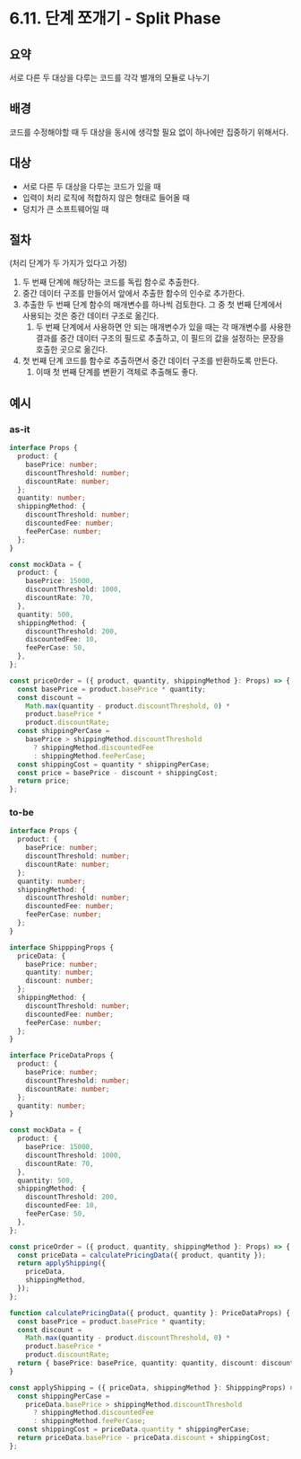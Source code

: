 # 6.11. 단계 쪼개기 - Split Phase

## 요약

서로 다른 두 대상을 다루는 코드를 각각 별개의 모듈로 나누기

## 배경

코드를 수정해야할 때 두 대상을 동시에 생각할 필요 없이 하나에만 집중하기 위해서다.

## 대상

- 서로 다른 두 대상을 다루는 코드가 있을 때
- 입력이 처리 로직에 적합하지 않은 형태로 들어올 때
- 덩치가 큰 소프트웨어일 때

## 절차

(처리 단계가 두 가지가 있다고 가정)

1. 두 번째 단계에 해당하는 코드를 독립 함수로 추출한다.
2. 중간 데이터 구조를 만들어서 앞에서 추출한 함수의 인수로 추가한다.
3. 추출한 두 번째 단계 함수의 매개변수를 하나씩 검토한다. 그 중 첫 번째 단계에서 사용되는 것은 중간 데이터 구조로 옮긴다.
   1. 두 번째 단계에서 사용하면 안 되는 매개변수가 있을 때는 각 매개변수를 사용한 결과를 중간 데이터 구조의 필드로 추출하고, 이 필드의 값을 설정하는 문장을 호출한 곳으로 옮긴다.
4. 첫 번째 단계 코드를 함수로 추출하면서 중간 데이터 구조를 반환하도록 만든다.
   1. 이때 첫 번째 단계를 변환기 객체로 추출해도 좋다.

## 예시

### as-it

```typescript
interface Props {
  product: {
    basePrice: number;
    discountThreshold: number;
    discountRate: number;
  };
  quantity: number;
  shippingMethod: {
    discountThreshold: number;
    discountedFee: number;
    feePerCase: number;
  };
}

const mockData = {
  product: {
    basePrice: 15000,
    discountThreshold: 1000,
    discountRate: 70,
  },
  quantity: 500,
  shippingMethod: {
    discountThreshold: 200,
    discountedFee: 10,
    feePerCase: 50,
  },
};

const priceOrder = ({ product, quantity, shippingMethod }: Props) => {
  const basePrice = product.basePrice * quantity;
  const discount =
    Math.max(quantity - product.discountThreshold, 0) *
    product.basePrice *
    product.discountRate;
  const shippingPerCase =
    basePrice > shippingMethod.discountThreshold
      ? shippingMethod.discountedFee
      : shippingMethod.feePerCase;
  const shippingCost = quantity * shippingPerCase;
  const price = basePrice - discount + shippingCost;
  return price;
};
```

### to-be

```typescript
interface Props {
  product: {
    basePrice: number;
    discountThreshold: number;
    discountRate: number;
  };
  quantity: number;
  shippingMethod: {
    discountThreshold: number;
    discountedFee: number;
    feePerCase: number;
  };
}

interface ShipppingProps {
  priceData: {
    basePrice: number;
    quantity: number;
    discount: number;
  };
  shippingMethod: {
    discountThreshold: number;
    discountedFee: number;
    feePerCase: number;
  };
}

interface PriceDataProps {
  product: {
    basePrice: number;
    discountThreshold: number;
    discountRate: number;
  };
  quantity: number;
}

const mockData = {
  product: {
    basePrice: 15000,
    discountThreshold: 1000,
    discountRate: 70,
  },
  quantity: 500,
  shippingMethod: {
    discountThreshold: 200,
    discountedFee: 10,
    feePerCase: 50,
  },
};

const priceOrder = ({ product, quantity, shippingMethod }: Props) => {
  const priceData = calculatePricingData({ product, quantity });
  return applyShipping({
    priceData,
    shippingMethod,
  });
};

function calculatePricingData({ product, quantity }: PriceDataProps) {
  const basePrice = product.basePrice * quantity;
  const discount =
    Math.max(quantity - product.discountThreshold, 0) *
    product.basePrice *
    product.discountRate;
  return { basePrice: basePrice, quantity: quantity, discount: discount };
}

const applyShipping = ({ priceData, shippingMethod }: ShipppingProps) => {
  const shippingPerCase =
    priceData.basePrice > shippingMethod.discountThreshold
      ? shippingMethod.discountedFee
      : shippingMethod.feePerCase;
  const shippingCost = priceData.quantity * shippingPerCase;
  return priceData.basePrice - priceData.discount + shippingCost;
};
```
